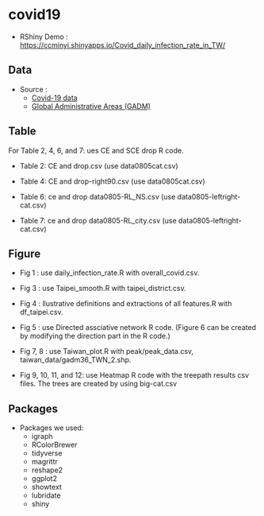# covid19
* RShiny Demo :
https://ccminyi.shinyapps.io/Covid_daily_infection_rate_in_TW/

## Data
* Source :
	*  [Covid-19 data](https://covid-19.nchc.org.tw)
	*  [Global Administrative Areas (GADM)](https://gadm.org/download_country_v3.html)	

## Table
For Table 2, 4, 6, and 7: ues CE and SCE drop R code.

* Table 2: CE and drop.csv  (use data0805cat.csv)
  
* Table 4: CE and drop-right90.csv  (use data0805cat.csv)
  
* Table 6: ce and drop data0805-RL_NS.csv  (use data0805-leftright-cat.csv)
  
* Table 7: ce and drop data0805-RL_city.csv (use data0805-leftright-cat.csv)      

## Figure

* Fig 1 : use daily_infection_rate.R with overall_covid.csv.

* Fig 3 : use Taipei_smooth.R with taipei_district.csv.

* Fig 4 : llustrative definitions and extractions of all features.R with df_taipei.csv.

* Fig 5 : use Directed assciative network R code. (Figure 6 can be created by modifying the direction part in the R code.)

* Fig 7, 8 : use Taiwan_plot.R with peak/peak_data.csv, taiwan_data/gadm36_TWN_2.shp.

* Fig 9, 10, 11, and 12: use Heatmap R code with the treepath results csv files. The trees are created by using big-cat.csv 


## Packages
* Packages we used:
	* igraph
	* RColorBrewer
	* tidyverse
	* magrittr
	* reshape2
	* ggplot2
	* showtext
	* lubridate
	* shiny
